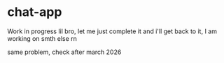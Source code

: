 # chat-app

Work in progress lil bro, let me just complete it and i'll get back to it,
I am working on smth else rn

same problem, check after march 2026
